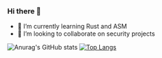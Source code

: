### Hi there 👋

- 🌱 I’m currently learning Rust and ASM
- 👯 I’m looking to collaborate on security projects

![Anurag's GitHub stats](https://github-readme-stats.vercel.app/api?username=Raiklan&show_icons=true&theme=dark)
[![Top Langs](https://github-readme-stats.vercel.app/api/top-langs/?username=Raiklan)](https://github.com/anuraghazra/github-readme-stats)

